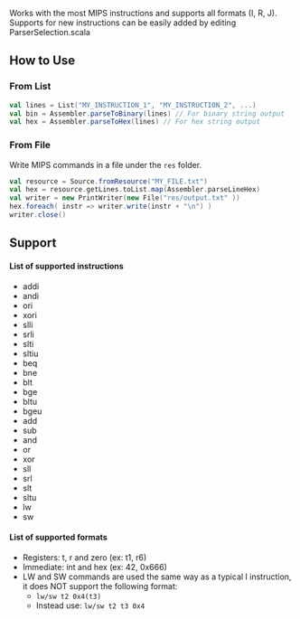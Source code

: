 

Works with the most MIPS instructions and supports all formats (I, R, J).
Supports for new instructions can be easily added by editing ParserSelection.scala

## How to Use

### From List

```scala
val lines = List("MY_INSTRUCTION_1", "MY_INSTRUCTION_2", ...)
val bin = Assembler.parseToBinary(lines) // For binary string output
val hex = Assembler.parseToHex(lines) // For hex string output
```

### From File

Write MIPS commands in a file under the `res` folder.

```scala
val resource = Source.fromResource("MY_FILE.txt")
val hex = resource.getLines.toList.map(Assembler.parseLineHex)
val writer = new PrintWriter(new File("res/output.txt" ))
hex.foreach( instr => writer.write(instr + "\n") )
writer.close()
```

## Support

#### List of supported instructions

 - addi
 - andi
 - ori
 - xori
 - slli
 - srli
 - slti
 - sltiu
 - beq
 - bne
 - blt
 - bge
 - bltu
 - bgeu
 - add
 - sub
 - and
 - or
 - xor
 - sll
 - srl
 - slt
 - sltu
 - lw
 - sw

#### List of supported formats

 - Registers: t, r and zero (ex: t1, r6)
 - Immediate: int and hex (ex: 42, 0x666)
 - LW and SW commands are used the same way as a typical I instruction, it does NOT support the following format:
   - `lw/sw t2 0x4(t3)`
   - Instead use: `lw/sw t2 t3 0x4`